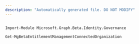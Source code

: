 ```yaml
---
description: "Automatically generated file. DO NOT MODIFY"
---
```


```powershellv2

Import-Module Microsoft.Graph.Beta.Identity.Governance

Get-MgBetaEntitlementManagementConnectedOrganization

```